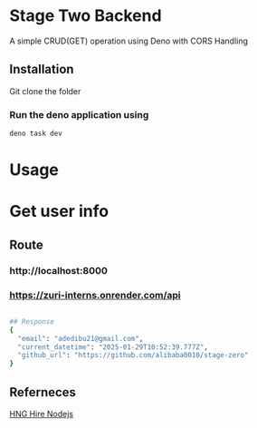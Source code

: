 # Stage Two Backend

A simple CRUD(GET) operation using Deno with CORS Handling

## Installation

Git clone the folder

### Run the deno application using

```bash
deno task dev
```

# Usage

# Get user info

## Route

### http://localhost:8000

### https://zuri-interns.onrender.com/api

```bash

## Response
{
  "email": "adedibu21@gmail.com",
  "current_datetime": "2025-01-29T10:52:39.777Z",
  "github_url": "https://github.com/alibaba0010/stage-zero"
}

```

## Referneces

[HNG Hire Nodejs](https://hng.tech/hire/nodejs-developers)
